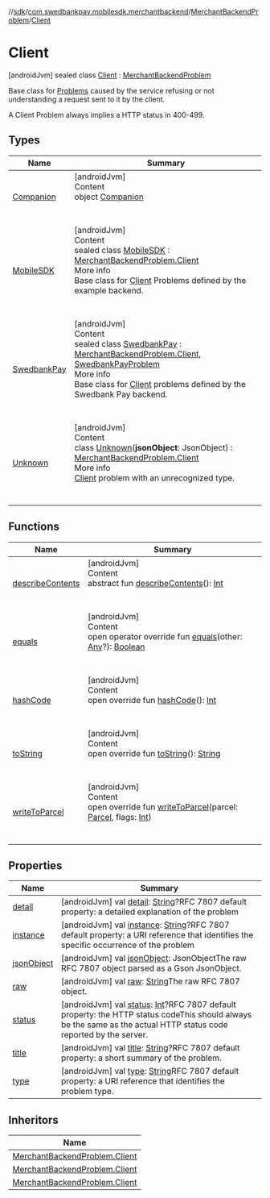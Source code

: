 //[sdk](../../../../index.md)/[com.swedbankpay.mobilesdk.merchantbackend](../../index.md)/[MerchantBackendProblem](../index.md)/[Client](index.md)



# Client  
 [androidJvm] sealed class [Client](index.md) : [MerchantBackendProblem](../index.md)

Base class for [Problems](../index.md) caused by the service refusing or not understanding a request sent to it by the client.



A Client Problem always implies a HTTP status in 400-499.

   


## Types  
  
|  Name |  Summary | 
|---|---|
| <a name="com.swedbankpay.mobilesdk.merchantbackend/MerchantBackendProblem.Client.Companion///PointingToDeclaration/"></a>[Companion](-companion/index.md)| <a name="com.swedbankpay.mobilesdk.merchantbackend/MerchantBackendProblem.Client.Companion///PointingToDeclaration/"></a>[androidJvm]  <br>Content  <br>object [Companion](-companion/index.md)  <br><br><br>|
| <a name="com.swedbankpay.mobilesdk.merchantbackend/MerchantBackendProblem.Client.MobileSDK///PointingToDeclaration/"></a>[MobileSDK](-mobile-s-d-k/index.md)| <a name="com.swedbankpay.mobilesdk.merchantbackend/MerchantBackendProblem.Client.MobileSDK///PointingToDeclaration/"></a>[androidJvm]  <br>Content  <br>sealed class [MobileSDK](-mobile-s-d-k/index.md) : [MerchantBackendProblem.Client](index.md)  <br>More info  <br>Base class for [Client](index.md) Problems defined by the example backend.  <br><br><br>|
| <a name="com.swedbankpay.mobilesdk.merchantbackend/MerchantBackendProblem.Client.SwedbankPay///PointingToDeclaration/"></a>[SwedbankPay](-swedbank-pay/index.md)| <a name="com.swedbankpay.mobilesdk.merchantbackend/MerchantBackendProblem.Client.SwedbankPay///PointingToDeclaration/"></a>[androidJvm]  <br>Content  <br>sealed class [SwedbankPay](-swedbank-pay/index.md) : [MerchantBackendProblem.Client](index.md), [SwedbankPayProblem](../../-swedbank-pay-problem/index.md)  <br>More info  <br>Base class for [Client](index.md) problems defined by the Swedbank Pay backend.  <br><br><br>|
| <a name="com.swedbankpay.mobilesdk.merchantbackend/MerchantBackendProblem.Client.Unknown///PointingToDeclaration/"></a>[Unknown](-unknown/index.md)| <a name="com.swedbankpay.mobilesdk.merchantbackend/MerchantBackendProblem.Client.Unknown///PointingToDeclaration/"></a>[androidJvm]  <br>Content  <br>class [Unknown](-unknown/index.md)(**jsonObject**: JsonObject) : [MerchantBackendProblem.Client](index.md)  <br>More info  <br>[Client](index.md) problem with an unrecognized type.  <br><br><br>|


## Functions  
  
|  Name |  Summary | 
|---|---|
| <a name="android.os/Parcelable/describeContents/#/PointingToDeclaration/"></a>[describeContents](../-server/-unknown/index.md#-1578325224%2FFunctions%2F462465411)| <a name="android.os/Parcelable/describeContents/#/PointingToDeclaration/"></a>[androidJvm]  <br>Content  <br>abstract fun [describeContents](../-server/-unknown/index.md#-1578325224%2FFunctions%2F462465411)(): [Int](https://kotlinlang.org/api/latest/jvm/stdlib/kotlin/-int/index.html)  <br><br><br>|
| <a name="com.swedbankpay.mobilesdk/Problem/equals/#kotlin.Any?/PointingToDeclaration/"></a>[equals](../../../com.swedbankpay.mobilesdk/-problem/equals.md)| <a name="com.swedbankpay.mobilesdk/Problem/equals/#kotlin.Any?/PointingToDeclaration/"></a>[androidJvm]  <br>Content  <br>open operator override fun [equals](../../../com.swedbankpay.mobilesdk/-problem/equals.md)(other: [Any](https://kotlinlang.org/api/latest/jvm/stdlib/kotlin/-any/index.html)?): [Boolean](https://kotlinlang.org/api/latest/jvm/stdlib/kotlin/-boolean/index.html)  <br><br><br>|
| <a name="com.swedbankpay.mobilesdk/Problem/hashCode/#/PointingToDeclaration/"></a>[hashCode](../../../com.swedbankpay.mobilesdk/-problem/hash-code.md)| <a name="com.swedbankpay.mobilesdk/Problem/hashCode/#/PointingToDeclaration/"></a>[androidJvm]  <br>Content  <br>open override fun [hashCode](../../../com.swedbankpay.mobilesdk/-problem/hash-code.md)(): [Int](https://kotlinlang.org/api/latest/jvm/stdlib/kotlin/-int/index.html)  <br><br><br>|
| <a name="com.swedbankpay.mobilesdk/Problem/toString/#/PointingToDeclaration/"></a>[toString](../../../com.swedbankpay.mobilesdk/-problem/to-string.md)| <a name="com.swedbankpay.mobilesdk/Problem/toString/#/PointingToDeclaration/"></a>[androidJvm]  <br>Content  <br>open override fun [toString](../../../com.swedbankpay.mobilesdk/-problem/to-string.md)(): [String](https://kotlinlang.org/api/latest/jvm/stdlib/kotlin/-string/index.html)  <br><br><br>|
| <a name="com.swedbankpay.mobilesdk.merchantbackend/MerchantBackendProblem/writeToParcel/#android.os.Parcel#kotlin.Int/PointingToDeclaration/"></a>[writeToParcel](../write-to-parcel.md)| <a name="com.swedbankpay.mobilesdk.merchantbackend/MerchantBackendProblem/writeToParcel/#android.os.Parcel#kotlin.Int/PointingToDeclaration/"></a>[androidJvm]  <br>Content  <br>open override fun [writeToParcel](../write-to-parcel.md)(parcel: [Parcel](https://developer.android.com/reference/kotlin/android/os/Parcel.html), flags: [Int](https://kotlinlang.org/api/latest/jvm/stdlib/kotlin/-int/index.html))  <br><br><br>|


## Properties  
  
|  Name |  Summary | 
|---|---|
| <a name="com.swedbankpay.mobilesdk.merchantbackend/MerchantBackendProblem.Client/detail/#/PointingToDeclaration/"></a>[detail](index.md#2050169304%2FProperties%2F462465411)| <a name="com.swedbankpay.mobilesdk.merchantbackend/MerchantBackendProblem.Client/detail/#/PointingToDeclaration/"></a> [androidJvm] val [detail](index.md#2050169304%2FProperties%2F462465411): [String](https://kotlinlang.org/api/latest/jvm/stdlib/kotlin/-string/index.html)?RFC 7807 default property: a detailed explanation of the problem   <br>|
| <a name="com.swedbankpay.mobilesdk.merchantbackend/MerchantBackendProblem.Client/instance/#/PointingToDeclaration/"></a>[instance](index.md#-2076635372%2FProperties%2F462465411)| <a name="com.swedbankpay.mobilesdk.merchantbackend/MerchantBackendProblem.Client/instance/#/PointingToDeclaration/"></a> [androidJvm] val [instance](index.md#-2076635372%2FProperties%2F462465411): [String](https://kotlinlang.org/api/latest/jvm/stdlib/kotlin/-string/index.html)?RFC 7807 default property: a URI reference that identifies the specific occurrence of the problem   <br>|
| <a name="com.swedbankpay.mobilesdk.merchantbackend/MerchantBackendProblem.Client/jsonObject/#/PointingToDeclaration/"></a>[jsonObject](index.md#-2096169310%2FProperties%2F462465411)| <a name="com.swedbankpay.mobilesdk.merchantbackend/MerchantBackendProblem.Client/jsonObject/#/PointingToDeclaration/"></a> [androidJvm] val [jsonObject](index.md#-2096169310%2FProperties%2F462465411): JsonObjectThe raw RFC 7807 object parsed as a Gson JsonObject.   <br>|
| <a name="com.swedbankpay.mobilesdk.merchantbackend/MerchantBackendProblem.Client/raw/#/PointingToDeclaration/"></a>[raw](index.md#-1440806199%2FProperties%2F462465411)| <a name="com.swedbankpay.mobilesdk.merchantbackend/MerchantBackendProblem.Client/raw/#/PointingToDeclaration/"></a> [androidJvm] val [raw](index.md#-1440806199%2FProperties%2F462465411): [String](https://kotlinlang.org/api/latest/jvm/stdlib/kotlin/-string/index.html)The raw RFC 7807 object.   <br>|
| <a name="com.swedbankpay.mobilesdk.merchantbackend/MerchantBackendProblem.Client/status/#/PointingToDeclaration/"></a>[status](index.md#1229490519%2FProperties%2F462465411)| <a name="com.swedbankpay.mobilesdk.merchantbackend/MerchantBackendProblem.Client/status/#/PointingToDeclaration/"></a> [androidJvm] val [status](index.md#1229490519%2FProperties%2F462465411): [Int](https://kotlinlang.org/api/latest/jvm/stdlib/kotlin/-int/index.html)?RFC 7807 default property: the HTTP status codeThis should always be the same as the actual HTTP status code reported by the server.   <br>|
| <a name="com.swedbankpay.mobilesdk.merchantbackend/MerchantBackendProblem.Client/title/#/PointingToDeclaration/"></a>[title](index.md#406305177%2FProperties%2F462465411)| <a name="com.swedbankpay.mobilesdk.merchantbackend/MerchantBackendProblem.Client/title/#/PointingToDeclaration/"></a> [androidJvm] val [title](index.md#406305177%2FProperties%2F462465411): [String](https://kotlinlang.org/api/latest/jvm/stdlib/kotlin/-string/index.html)?RFC 7807 default property: a short summary of the problem.   <br>|
| <a name="com.swedbankpay.mobilesdk.merchantbackend/MerchantBackendProblem.Client/type/#/PointingToDeclaration/"></a>[type](index.md#842788367%2FProperties%2F462465411)| <a name="com.swedbankpay.mobilesdk.merchantbackend/MerchantBackendProblem.Client/type/#/PointingToDeclaration/"></a> [androidJvm] val [type](index.md#842788367%2FProperties%2F462465411): [String](https://kotlinlang.org/api/latest/jvm/stdlib/kotlin/-string/index.html)RFC 7807 default property: a URI reference that identifies the problem type.   <br>|


## Inheritors  
  
|  Name | 
|---|
| <a name="com.swedbankpay.mobilesdk.merchantbackend/MerchantBackendProblem.Client.MobileSDK///PointingToDeclaration/"></a>[MerchantBackendProblem.Client](-mobile-s-d-k/index.md)|
| <a name="com.swedbankpay.mobilesdk.merchantbackend/MerchantBackendProblem.Client.SwedbankPay///PointingToDeclaration/"></a>[MerchantBackendProblem.Client](-swedbank-pay/index.md)|
| <a name="com.swedbankpay.mobilesdk.merchantbackend/MerchantBackendProblem.Client.Unknown///PointingToDeclaration/"></a>[MerchantBackendProblem.Client](-unknown/index.md)|

